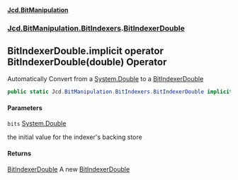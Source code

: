#### [Jcd.BitManipulation](index.md 'index')
### [Jcd.BitManipulation.BitIndexers](Jcd.BitManipulation.BitIndexers.md 'Jcd.BitManipulation.BitIndexers').[BitIndexerDouble](Jcd.BitManipulation.BitIndexers.BitIndexerDouble.md 'Jcd.BitManipulation.BitIndexers.BitIndexerDouble')

## BitIndexerDouble.implicit operator BitIndexerDouble(double) Operator

Automatically Convert from a [System.Double](https://docs.microsoft.com/en-us/dotnet/api/System.Double 'System.Double') to a [BitIndexerDouble](Jcd.BitManipulation.BitIndexers.BitIndexerDouble.md 'Jcd.BitManipulation.BitIndexers.BitIndexerDouble')

```csharp
public static Jcd.BitManipulation.BitIndexers.BitIndexerDouble implicit operator BitIndexerDouble(double bits);
```
#### Parameters

<a name='Jcd.BitManipulation.BitIndexers.BitIndexerDouble.op_ImplicitJcd.BitManipulation.BitIndexers.BitIndexerDouble(double).bits'></a>

`bits` [System.Double](https://docs.microsoft.com/en-us/dotnet/api/System.Double 'System.Double')

the initial value for the indexer's backing store

#### Returns
[BitIndexerDouble](Jcd.BitManipulation.BitIndexers.BitIndexerDouble.md 'Jcd.BitManipulation.BitIndexers.BitIndexerDouble')
A new [BitIndexerDouble](Jcd.BitManipulation.BitIndexers.BitIndexerDouble.md 'Jcd.BitManipulation.BitIndexers.BitIndexerDouble')